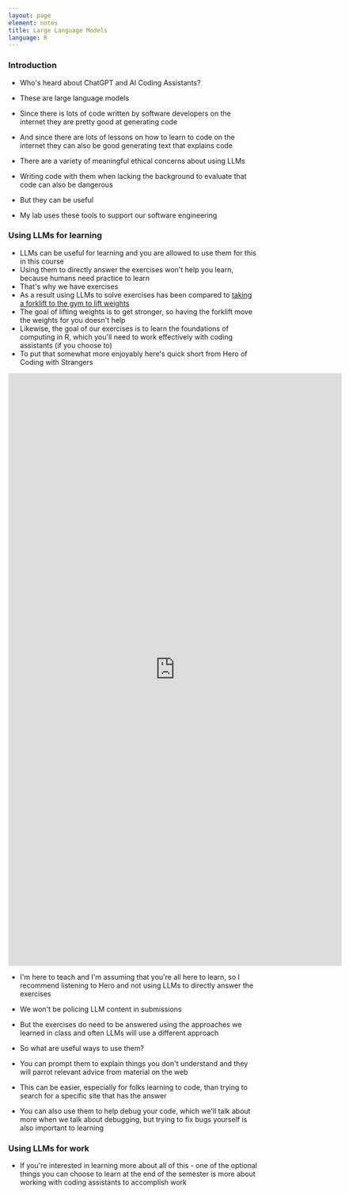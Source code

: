 ```yaml
---
layout: page
element: notes
title: Large Language Models
language: R
---
```


### Introduction

* Who's heard about ChatGPT and AI Coding Assistants?
* These are large language models
* Since there is lots of code written by software developers on the internet they are pretty good at generating code
* And since there are lots of lessons on how to learn to code on the internet they can also be good generating text that explains code

* There are a variety of meaningful ethical concerns about using LLMs
* Writing code with them when lacking the background to evaluate that code can also be dangerous
* But they can be useful
* My lab uses these tools to support our software engineering

### Using LLMs for learning

* LLMs can be useful for learning and you are allowed to use them for this in this course
* Using them to directly answer the exercises won't help you learn, because humans need practice to learn
* That's why we have exercises
* As a result using LLMs to solve exercises has been compared to [taking a forklift to the gym to lift weights](https://havn.blog/2025/03/01/on-the-need-for-friction.html)
* The goal of lifting weights is to get stronger, so having the forklift move the weights for you doesn't help
* Likewise, the goal of our exercises is to learn the foundations of computing in R, which you'll need to work effectively with coding assistants (if you choose to)
* To put that somewhat more enjoyably here's quick short from Hero of Coding with Strangers

<iframe width="674" height="1198" src="https://www.youtube.com/embed/OhaGNTiMXmU" title="Sora AI is Like Batman&#39;s Utility Belt" frameborder="0" allow="accelerometer; autoplay; clipboard-write; encrypted-media; gyroscope; picture-in-picture; web-share" referrerpolicy="strict-origin-when-cross-origin" allowfullscreen></iframe>

* I'm here to teach and I'm assuming that you're all here to learn, so I recommend listening to Hero and not using LLMs to directly answer the exercises
* We won't be policing LLM content in submissions
* But the exercises do need to be answered using the approaches we learned in class and often LLMs will use a different approach

* So what are useful ways to use them?
* You can prompt them to explain things you don't understand and they will parrot relevant advice from material on the web
* This can be easier, especially for folks learning to code, than trying to search for a specific site that has the answer
* You can also use them to help debug your code, which we'll talk about more when we talk about debugging, but trying to fix bugs yourself is also important to learning

### Using LLMs for work

* If you're interested in learning more about all of this - one of the optional things you can choose to learn at the end of the semester is more about working with coding assistants to accomplish work
